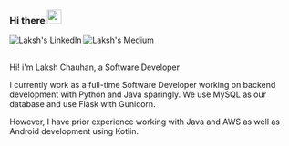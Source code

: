 ### Hi there <img src="https://media.giphy.com/media/hvRJCLFzcasrR4ia7z/giphy.gif" width="25px">

<!--
**laksh-21/laksh-21** is a ✨ _special_ ✨ repository because its `README.md` (this file) appears on your GitHub profile.

Here are some ideas to get you started:

- 🔭 I’m currently working on ...
- 🌱 I’m currently learning ...
- 👯 I’m looking to collaborate on ...
- 🤔 I’m looking for help with ...
- 💬 Ask me about ...
- 📫 How to reach me: ...
- 😄 Pronouns: ...
- ⚡ Fun fact: ...
-->
<a href="https://www.linkedin.com/in/laksh-21/">
  <img align="left" alt="Laksh's LinkedIn" src="https://img.shields.io/badge/linkedin-%230077B5.svg?style=for-the-badge&logo=linkedin&logoColor=white" />
</a>
<a href="https://medium.com/@laksh.ch21">
  <img align="left" alt="Laksh's Medium" src="https://img.shields.io/badge/Medium-12100E?style=for-the-badge&logo=medium&logoColor=white" />
</a>
<br/>
<!-- ![](https://visitor-badge.glitch.me/badge?page_id=laksh-21.laksh-21) -->
<br/>

Hi! i'm Laksh Chauhan, a Software Developer

I currently work as a full-time Software Developer working on backend development with Python and Java sparingly. We use MySQL as our database and use Flask with Gunicorn.

However, I have prior experience working with Java and AWS as well as Android development using Kotlin.
